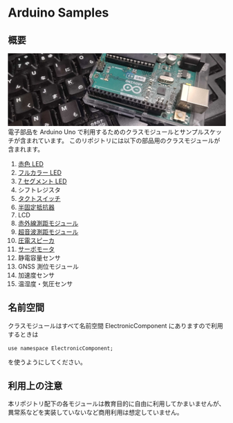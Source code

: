 # Arduino Samples
## 概要
![Arduinoイメージ](./arduino.jpg)  
電子部品を Arduino Uno で利用するためのクラスモジュールとサンプルスケッチが含まれています。
このリポジトリには以下の部品用のクラスモジュールが含まれます。

1. [赤色 LED](LedOSR5JA5E34B/LedOSR5JA5E34B.md)
2. [フルカラー LED](ColorLedOSTA5131A/ColorLedOSTA5131A.md)
3. [7 セグメント LED](Red7SegmentLedC551SRD/Red7SegmentLedC551SRD.md)
4. シフトレジスタ<!--[シフトレジスタ](ShiftRegister74HC595/ShiftRegister74HC595.md)-->
5. [タクトスイッチ](TactSwitchDTS6V/TactSwitchDTS6V.md)
6. [半固定抵抗器](SemiFixedResistorTSR3386T/SemiFixedResistorTSR3386T.md)
7. LCD<!--[LCD](GroveLcdRgbBacklight/GroveLcdRgbBacklight.md)-->
8. [赤外線測距モジュール](InfraredSensorGP2Y0A21YK/InfraredSensorGP2Y0A21YK.md)
9. [超音波測距モジュール](UltrasonicSensorHCSR04/UltrasonicSensorHCSR04.md)
10. [圧電スピーカ](SpeakerPT08Z185R/SpeakerPT08Z185R.md)
11. [サーボモータ](MicroServoMG90S/MicroServoMG90S.md)
12. 静電容量センサ<!--[静電容量センサ](.md)-->
13. GNSS 測位モジュール<!--[GNSS 測位モジュール](GNSSReceiverGT502MGGN/GNSSReceiverGT502MGGN.md)-->
14. 加速度センサ<!--[加速度センサ](AEBME280/AEBME280.md)-->
15. 温湿度・気圧センサ<!--[温湿度・気圧センサ](KXR942050/KXR942050.md)-->

## 名前空間

クラスモジュールはすべて名前空間 ElectronicComponent にありますので利用するときは
```
use namespace ElectronicComponent;
```
を使うようにしてください。

## 利用上の注意

本リポジトリ配下の各モジュールは教育目的に自由に利用してかまいませんが、異常系などを実装していないなど商用利用は想定していません。
